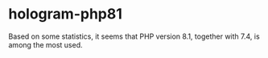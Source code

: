# hologram-php81

Based on some statistics, it seems that PHP version 8.1, together with 7.4, is among the most used.
